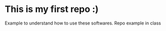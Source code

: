 # This is my first repo :)

Example to understand how to use these softwares.
Repo example in class
